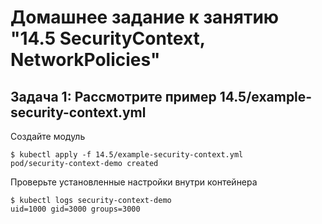 # Домашнее задание к занятию "14.5 SecurityContext, NetworkPolicies"

## Задача 1: Рассмотрите пример 14.5/example-security-context.yml

Создайте модуль

```
$ kubectl apply -f 14.5/example-security-context.yml
pod/security-context-demo created

```

Проверьте установленные настройки внутри контейнера

```
$ kubectl logs security-context-demo
uid=1000 gid=3000 groups=3000
```
